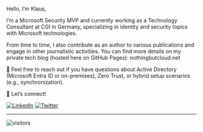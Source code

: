 Hello, I’m Klaus,

I’m a Microsoft Security MVP and currently working as a Technology Consultant at CGI in Germany, specializing in identity and security topics with Microsoft technologies.

From time to time, I also contribute as an author to various publications and engage in other journalistic activities. You can find more details on my private tech blog (hosted here on GitHub Pages): nothingbutcloud.net

💬 Feel free to reach out if you have questions about Active Directory (Microsoft Entra ID or on-premises), Zero Trust, or hybrid setup scenarios (e.g., synchronization).

📢 Let’s connect!

<!--<a href="https://twitter.com/klabiers" target="_blank"><img src="https://img.shields.io/twitter/follow/klabiers?label=Follow" alt="Twitter"></a>
-->
<a href="https://www.linkedin.com/in/klaus-bierschenk-452a40153" target="_blank"><img src="https://img.shields.io/badge/Klaus.B-blue?style=flat-square&logo=Linkedin&logoColor=white" alt="LinkedIn"></a>
<a href="mailto:klaus@NothingButCloud.net" target="_blank"><img src="https://img.shields.io/badge/%F0%9F%93%AC-Email-darkgreen" alt="Twitter"></a>

___
![visitors](https://visitor-badge.laobi.icu/badge?page_id=klabier.klabier)
